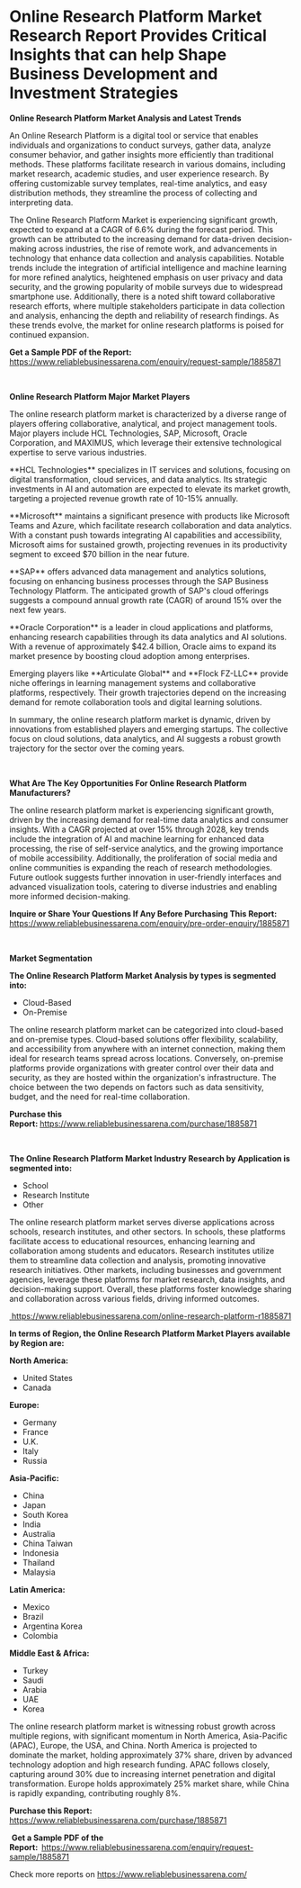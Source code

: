 <p><h1>Online Research Platform Market Research Report Provides Critical Insights that can help Shape Business Development and Investment Strategies</h1></p><p><strong>Online Research Platform Market Analysis and Latest Trends</strong></p>
<p><p>An Online Research Platform is a digital tool or service that enables individuals and organizations to conduct surveys, gather data, analyze consumer behavior, and gather insights more efficiently than traditional methods. These platforms facilitate research in various domains, including market research, academic studies, and user experience research. By offering customizable survey templates, real-time analytics, and easy distribution methods, they streamline the process of collecting and interpreting data.</p><p>The Online Research Platform Market is experiencing significant growth, expected to expand at a CAGR of 6.6% during the forecast period. This growth can be attributed to the increasing demand for data-driven decision-making across industries, the rise of remote work, and advancements in technology that enhance data collection and analysis capabilities. Notable trends include the integration of artificial intelligence and machine learning for more refined analytics, heightened emphasis on user privacy and data security, and the growing popularity of mobile surveys due to widespread smartphone use. Additionally, there is a noted shift toward collaborative research efforts, where multiple stakeholders participate in data collection and analysis, enhancing the depth and reliability of research findings. As these trends evolve, the market for online research platforms is poised for continued expansion.</p></p>
<p><strong>Get a Sample PDF of the Report:&nbsp;</strong> <a href="https://www.reliablebusinessarena.com/enquiry/request-sample/1885871?utm_campaign=2248&utm_medium=2&utm_source=Github&utm_content=ia&utm_term=11032025&utm_id=online-research-platform">https://www.reliablebusinessarena.com/enquiry/request-sample/1885871</a></p>
<p>&nbsp;</p>
<p><strong>Online Research Platform Major Market Players</strong></p>
<p><p>The online research platform market is characterized by a diverse range of players offering collaborative, analytical, and project management tools. Major players include HCL Technologies, SAP, Microsoft, Oracle Corporation, and MAXIMUS, which leverage their extensive technological expertise to serve various industries.</p><p>**HCL Technologies** specializes in IT services and solutions, focusing on digital transformation, cloud services, and data analytics. Its strategic investments in AI and automation are expected to elevate its market growth, targeting a projected revenue growth rate of 10-15% annually.</p><p>**Microsoft** maintains a significant presence with products like Microsoft Teams and Azure, which facilitate research collaboration and data analytics. With a constant push towards integrating AI capabilities and accessibility, Microsoft aims for sustained growth, projecting revenues in its productivity segment to exceed $70 billion in the near future.</p><p>**SAP** offers advanced data management and analytics solutions, focusing on enhancing business processes through the SAP Business Technology Platform. The anticipated growth of SAP's cloud offerings suggests a compound annual growth rate (CAGR) of around 15% over the next few years.</p><p>**Oracle Corporation** is a leader in cloud applications and platforms, enhancing research capabilities through its data analytics and AI solutions. With a revenue of approximately $42.4 billion, Oracle aims to expand its market presence by boosting cloud adoption among enterprises.</p><p>Emerging players like **Articulate Global** and **Flock FZ-LLC** provide niche offerings in learning management systems and collaborative platforms, respectively. Their growth trajectories depend on the increasing demand for remote collaboration tools and digital learning solutions.</p><p>In summary, the online research platform market is dynamic, driven by innovations from established players and emerging startups. The collective focus on cloud solutions, data analytics, and AI suggests a robust growth trajectory for the sector over the coming years.</p></p>
<p>&nbsp;</p>
<p><strong>What Are The Key Opportunities For Online Research Platform Manufacturers?</strong></p>
<p><p>The online research platform market is experiencing significant growth, driven by the increasing demand for real-time data analytics and consumer insights. With a CAGR projected at over 15% through 2028, key trends include the integration of AI and machine learning for enhanced data processing, the rise of self-service analytics, and the growing importance of mobile accessibility. Additionally, the proliferation of social media and online communities is expanding the reach of research methodologies. Future outlook suggests further innovation in user-friendly interfaces and advanced visualization tools, catering to diverse industries and enabling more informed decision-making.</p></p>
<p><strong>Inquire or Share Your Questions If Any Before Purchasing This Report:</strong> <a href="https://www.reliablebusinessarena.com/enquiry/pre-order-enquiry/1885871?utm_campaign=2248&utm_medium=2&utm_source=Github&utm_content=ia&utm_term=11032025&utm_id=online-research-platform">https://www.reliablebusinessarena.com/enquiry/pre-order-enquiry/1885871</a></p>
<p>&nbsp;</p>
<p><strong>Market Segmentation</strong></p>
<p><strong>The Online Research Platform Market Analysis by types is segmented into:</strong></p>
<p><ul><li>Cloud-Based</li><li>On-Premise</li></ul></p>
<p><p>The online research platform market can be categorized into cloud-based and on-premise types. Cloud-based solutions offer flexibility, scalability, and accessibility from anywhere with an internet connection, making them ideal for research teams spread across locations. Conversely, on-premise platforms provide organizations with greater control over their data and security, as they are hosted within the organization's infrastructure. The choice between the two depends on factors such as data sensitivity, budget, and the need for real-time collaboration.</p></p>
<p><strong>Purchase this Report:&nbsp;</strong><a href="https://www.reliablebusinessarena.com/purchase/1885871?utm_campaign=2248&utm_medium=2&utm_source=Github&utm_content=ia&utm_term=11032025&utm_id=online-research-platform">https://www.reliablebusinessarena.com/purchase/1885871</a></p>
<p>&nbsp;</p>
<p><strong>The Online Research Platform Market Industry Research by Application is segmented into:</strong></p>
<p><ul><li>School</li><li>Research Institute</li><li>Other</li></ul></p>
<p><p>The online research platform market serves diverse applications across schools, research institutes, and other sectors. In schools, these platforms facilitate access to educational resources, enhancing learning and collaboration among students and educators. Research institutes utilize them to streamline data collection and analysis, promoting innovative research initiatives. Other markets, including businesses and government agencies, leverage these platforms for market research, data insights, and decision-making support. Overall, these platforms foster knowledge sharing and collaboration across various fields, driving informed outcomes.</p></p>
<p><a href="https://www.reliablebusinessarena.com/online-research-platform-r1885871?utm_campaign=2248&utm_medium=2&utm_source=Github&utm_content=ia&utm_term=11032025&utm_id=online-research-platform">&nbsp;https://www.reliablebusinessarena.com/online-research-platform-r1885871</a></p>
<p><strong>In terms of Region, the Online Research Platform Market Players available by Region are:</strong></p>
<p>
    <p> <strong> North America: </strong>
        <ul>
            <li>United States</li>
            <li>Canada</li>
        </ul>
        </p> 
    <p> <strong> Europe: </strong>
        <ul>
            <li>Germany</li>
            <li>France</li>
            <li>U.K.</li>
            <li>Italy</li>
            <li>Russia</li>
        </ul>
        </p> 
    <p> <strong> Asia-Pacific: </strong>
        <ul>
            <li>China</li>
            <li>Japan</li>
            <li>South Korea</li>
            <li>India</li>
            <li>Australia</li>
            <li>China Taiwan</li>
            <li>Indonesia</li>
            <li>Thailand</li>
            <li>Malaysia</li>
        </ul>
        </p> 
    <p> <strong> Latin America: </strong>
        <ul>
            <li>Mexico</li>
            <li>Brazil</li>
            <li>Argentina Korea</li>
            <li>Colombia</li>
        </ul>
        </p> 
    <p> <strong> Middle East & Africa: </strong>
        <ul>
            <li>Turkey</li>
            <li>Saudi</li>
            <li>Arabia</li>
            <li>UAE</li>
            <li>Korea</li>
        </ul>
    </p>
    </p>
<p><p>The online research platform market is witnessing robust growth across multiple regions, with significant momentum in North America, Asia-Pacific (APAC), Europe, the USA, and China. North America is projected to dominate the market, holding approximately 37% share, driven by advanced technology adoption and high research funding. APAC follows closely, capturing around 30% due to increasing internet penetration and digital transformation. Europe holds approximately 25% market share, while China is rapidly expanding, contributing roughly 8%.</p></p>
<p><strong>Purchase this Report: </strong><a href="https://www.reliablebusinessarena.com/purchase/1885871?utm_campaign=2248&utm_medium=2&utm_source=Github&utm_content=ia&utm_term=11032025&utm_id=online-research-platform">https://www.reliablebusinessarena.com/purchase/1885871</a></p>
<p>&nbsp;<strong>Get a Sample PDF of the Report:&nbsp;&nbsp;</strong><a href="https://www.reliablebusinessarena.com/enquiry/request-sample/1885871?utm_campaign=2248&utm_medium=2&utm_source=Github&utm_content=ia&utm_term=11032025&utm_id=online-research-platform">https://www.reliablebusinessarena.com/enquiry/request-sample/1885871</a></p>
<p><strong></strong></p>
<p>Check more reports on <a href="https://www.reliablebusinessarena.com/?utm_campaign=2248&utm_medium=2&utm_source=Github&utm_content=ia&utm_term=11032025&utm_id=online-research-platform">https://www.reliablebusinessarena.com/</a></p>